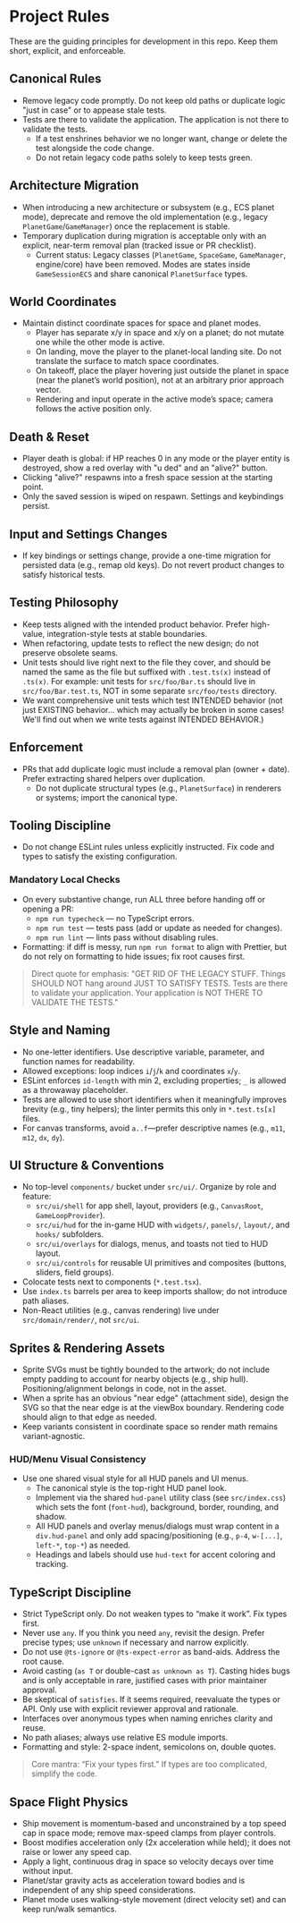 # Project Rules

These are the guiding principles for development in this repo. Keep them short, explicit, and enforceable.

## Canonical Rules

- Remove legacy code promptly. Do not keep old paths or duplicate logic "just in case" or to appease stale tests.
- Tests are there to validate the application. The application is not there to validate the tests.
  - If a test enshrines behavior we no longer want, change or delete the test alongside the code change.
  - Do not retain legacy code paths solely to keep tests green.

## Architecture Migration

- When introducing a new architecture or subsystem (e.g., ECS planet mode), deprecate and remove the old implementation (e.g., legacy `PlanetGame`/`GameManager`) once the replacement is stable.
- Temporary duplication during migration is acceptable only with an explicit, near-term removal plan (tracked issue or PR checklist).
  - Current status: Legacy classes (`PlanetGame`, `SpaceGame`, `GameManager`, engine/core) have been removed. Modes are states inside `GameSessionECS` and share canonical `PlanetSurface` types.

## World Coordinates

- Maintain distinct coordinate spaces for space and planet modes.
  - Player has separate x/y in space and x/y on a planet; do not mutate one while the other mode is active.
  - On landing, move the player to the planet-local landing site. Do not translate the surface to match space coordinates.
  - On takeoff, place the player hovering just outside the planet in space (near the planet’s world position), not at an arbitrary prior approach vector.
  - Rendering and input operate in the active mode’s space; camera follows the active position only.

## Death & Reset

- Player death is global: if HP reaches 0 in any mode or the player entity is destroyed, show a red overlay with "u ded" and an "alive?" button.
- Clicking "alive?" respawns into a fresh space session at the starting point.
- Only the saved session is wiped on respawn. Settings and keybindings persist.

## Input and Settings Changes

- If key bindings or settings change, provide a one-time migration for persisted data (e.g., remap old keys). Do not revert product changes to satisfy historical tests.

## Testing Philosophy

- Keep tests aligned with the intended product behavior. Prefer high-value, integration-style tests at stable boundaries.
- When refactoring, update tests to reflect the new design; do not preserve obsolete seams.
- Unit tests should live right next to the file they cover, and should be named the same as the file but suffixed with `.test.ts(x)` instead of `.ts(x)`. For example: unit tests for `src/foo/Bar.ts` should live in `src/foo/Bar.test.ts`, NOT in some separate `src/foo/tests` directory.
- We want comprehensive unit tests which test INTENDED behavior (not just EXISTING behavior... which may actually be broken in some cases! We'll find out when we write tests against INTENDED BEHAVIOR.)

## Enforcement

- PRs that add duplicate logic must include a removal plan (owner + date). Prefer extracting shared helpers over duplication.
  - Do not duplicate structural types (e.g., `PlanetSurface`) in renderers or systems; import the canonical type.

## Tooling Discipline

- Do not change ESLint rules unless explicitly instructed. Fix code and types to satisfy the existing configuration.

### Mandatory Local Checks

- On every substantive change, run ALL three before handing off or opening a PR:
  - `npm run typecheck` — no TypeScript errors.
  - `npm run test` — tests pass (add or update as needed for changes).
  - `npm run lint` — lints pass without disabling rules.
- Formatting: if diff is messy, run `npm run format` to align with Prettier, but do not rely on formatting to hide issues; fix root causes first.

> Direct quote for emphasis: "GET RID OF THE LEGACY STUFF. Things SHOULD NOT hang around JUST TO SATISFY TESTS. Tests are there to validate your application. Your application is NOT THERE TO VALIDATE THE TESTS."

## Style and Naming

- No one-letter identifiers. Use descriptive variable, parameter, and function names for readability.
- Allowed exceptions: loop indices `i`/`j`/`k` and coordinates `x`/`y`.
- ESLint enforces `id-length` with min 2, excluding properties; `_` is allowed as a throwaway placeholder.
- Tests are allowed to use short identifiers when it meaningfully improves brevity (e.g., tiny helpers); the linter permits this only in `*.test.ts[x]` files.
- For canvas transforms, avoid `a..f`—prefer descriptive names (e.g., `m11`, `m12`, `dx`, `dy`).

## UI Structure & Conventions

- No top-level `components/` bucket under `src/ui/`. Organize by role and feature:
  - `src/ui/shell` for app shell, layout, providers (e.g., `CanvasRoot`, `GameLoopProvider`).
  - `src/ui/hud` for the in-game HUD with `widgets/`, `panels/`, `layout/`, and `hooks/` subfolders.
  - `src/ui/overlays` for dialogs, menus, and toasts not tied to HUD layout.
  - `src/ui/controls` for reusable UI primitives and composites (buttons, sliders, field groups).
- Colocate tests next to components (`*.test.tsx`).
- Use `index.ts` barrels per area to keep imports shallow; do not introduce path aliases.
- Non-React utilities (e.g., canvas rendering) live under `src/domain/render/`, not `src/ui`.

## Sprites & Rendering Assets

- Sprite SVGs must be tightly bounded to the artwork; do not include empty padding to account for nearby objects (e.g., ship hull). Positioning/alignment belongs in code, not in the asset.
- When a sprite has an obvious "near edge" (attachment side), design the SVG so that the near edge is at the viewBox boundary. Rendering code should align to that edge as needed.
- Keep variants consistent in coordinate space so render math remains variant-agnostic.

### HUD/Menu Visual Consistency

- Use one shared visual style for all HUD panels and UI menus.
  - The canonical style is the top-right HUD panel look.
  - Implement via the shared `hud-panel` utility class (see `src/index.css`) which sets the font (`font-hud`), background, border, rounding, and shadow.
  - All HUD panels and overlay menus/dialogs must wrap content in a `div.hud-panel` and only add spacing/positioning (e.g., `p-4`, `w-[...]`, `left-*`, `top-*`) as needed.
  - Headings and labels should use `hud-text` for accent coloring and tracking.

## TypeScript Discipline

- Strict TypeScript only. Do not weaken types to “make it work”. Fix types first.
- Never use `any`. If you think you need `any`, revisit the design. Prefer precise types; use `unknown` if necessary and narrow explicitly.
- Do not use `@ts-ignore` or `@ts-expect-error` as band-aids. Address the root cause.
- Avoid casting (`as T` or double-cast `as unknown as T`). Casting hides bugs and is only acceptable in rare, justified cases with prior maintainer approval.
- Be skeptical of `satisfies`. If it seems required, reevaluate the types or API. Only use with explicit reviewer approval and rationale.
- Interfaces over anonymous types when naming enriches clarity and reuse.
- No path aliases; always use relative ES module imports.
- Formatting and style: 2-space indent, semicolons on, double quotes.

> Core mantra: “Fix your types first.” If types are too complicated, simplify the code.

## Space Flight Physics

- Ship movement is momentum-based and unconstrained by a top speed cap in space mode; remove max-speed clamps from player controls.
- Boost modifies acceleration only (2x acceleration while held); it does not raise or lower any speed cap.
- Apply a light, continuous drag in space so velocity decays over time without input.
- Planet/star gravity acts as acceleration toward bodies and is independent of any ship speed considerations.
- Planet mode uses walking-style movement (direct velocity set) and can keep run/walk semantics.

